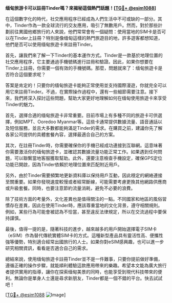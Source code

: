 **缅甸旅游卡可以註冊Tinder嗎？來揭秘這個熱門話題！[[TG💪+ @esim1088](https://t.me/s/esim1088)]**

在這個數字化的時代，社交應用程序已經成為人們生活中不可或缺的一部分。其中，Tinder作為一款全球流行的交友應用，吸引了無數用戶。然而，對於那些計劃前往異國他鄉旅行的人來說，他們常常會有一個疑問：使用當地的SIM卡是否可以在Tinder上註冊？特別是像缅甸這樣的熱門旅遊目的地，許多遊客都想知道，他們是否可以使用缅甸旅遊卡來註冊Tinder。

首先，讓我們來了解一下Tinder的基本運作方式。Tinder是一款基於地理位置的社交應用程序，它主要通過手機號碼進行註冊和驗證。因此，如果你想要在Tinder上註冊，你需要一個有效的手機號碼。那麼，問題就來了：缅甸旅遊卡是否符合這個要求呢？

答案是肯定的！只要你的缅甸旅遊卡能夠正常使用並支持國際漫遊，你就完全可以用它來註冊Tinder。不過，在實際操作過程中，還有一些細節需要注意。接下來，我們將深入探討這些問題，幫助大家更好地理解如何在缅甸使用旅遊卡來享受Tinder的魅力。

首先，選擇合適的缅甸旅遊卡非常重要。目前市場上有多種不同的旅遊卡可供選擇，例如MPT、Ooredoo Myanmar等。這些卡通常提供數據流量、語音通話以及短信服務，並且大多數都能夠滿足Tinder的需求。在購買之前，建議你先了解各家公司提供的具體套餐內容，選擇最適合自己的方案。

其次，在註冊Tinder時，你需要確保你的手機已經成功連接到互聯網。這意味著你需要激活你的缅甸旅遊卡，並確認其數據流量功能正常工作。如果遇到任何問題，可以聯繫當地客服獲取幫助。此外，還要注意檢查手機設定，確保GPS定位功能已開啟，因為Tinder依賴於地理位置來匹配附近用戶。

另外，由於Tinder需要頻繁地更新資料庫以保持用戶互動，因此穩定的網絡連接至關重要。如果你發現速度較慢或者經常斷線，可能需要考慮更換其他網路供應商或升級套餐。同時，也要注意節約流量消耗，避免不必要的浪費。

除了技術方面的考量外，文化差異也是值得關注的一點。不同國家和地區的風俗習慣存在差異，因此在使用Tinder時，應該尊重當地的文化背景，遵守相關規則。例如，某些行為可能會被認為不恰當，甚至違反法律規定，所以在交流過程中要保持謹慎。

最後，值得一提的是，隨著科技的進步，越來越多的用戶開始選擇電子SIM卡（eSIM）作為替代傳統實體SIM卡的方式。這種新型產品具有靈活性高、便攜性強等優勢，特別適合經常出國旅行的人士。如果你對eSIM感興趣，也可以進一步研究相關資訊，看看是否適合自己的需求。

總結來說，使用缅甸旅遊卡註冊Tinder並不是一件難事，只要你提前做好準備，遵循正確的操作步驟，就能順利體驗這款應用帶來的樂趣。希望本文能為廣大旅行者提供實用的指導，讓你在探索缅甸美景的同時，也能享受到現代科技帶來的便利。無論你是單身人士還是尋求新朋友，Tinder都是一個不錯的平台。快去試試吧！

[[TG💪+ @esim1088](https://t.me/s/esim1088) ![Image](https://i.postimg.cc/4NQfJmqS/Snipaste-2025-05-13-00-14-12.png)]